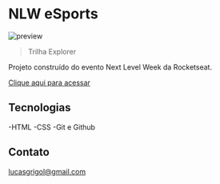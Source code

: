 # NLW eSports 
![preview](.github/preview.gif)
> Trilha Explorer

Projeto construído do evento Next Level Week da Rocketseat.

[Clique aqui para acessar](https://lucasgmaieski.github.io/nlw-esports/)


## Tecnologias 
-HTML
-CSS
-Git e Github

## Contato

lucasgrigol@gmail.com